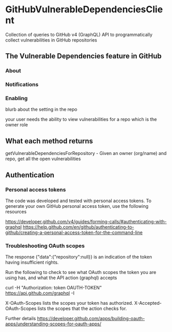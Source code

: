 # GitHubVulnerableDependenciesClient

Collection of queries to GitHub v4 (GraphQL) API to programmatically collect vulnerabilities in GitHub repositories

## The Vulnerable Dependencies feature in GitHub

### About

### Notifications

### Enabling
blurb about the setting in the repo

your user needs the ability to view vulnerabilities for a repo which is the owner role

## What each method returns
getVulnerableDependenciesForRepository - Given an owner (org/name) and repo, get all the open vulnerabilities

## Authentication

### Personal access tokens

The code was developed and tested with personal access tokens.
To generate your own GitHub personal access token, use the following resources

https://developer.github.com/v4/guides/forming-calls/#authenticating-with-graphql
https://help.github.com/en/github/authenticating-to-github/creating-a-personal-access-token-for-the-command-line

### Troubleshooting OAuth scopes

The response {"data":{"repository":null}} is an indication of the token having insufficient rights.

Run the following to check to see what OAuth scopes the token you are using has, and what the API action (graphql) accepts

curl -H "Authorization: token OAUTH-TOKEN" https://api.github.com/graphql -I

X-OAuth-Scopes lists the scopes your token has authorized.
X-Accepted-OAuth-Scopes lists the scopes that the action checks for.



Further details
https://developer.github.com/apps/building-oauth-apps/understanding-scopes-for-oauth-apps/
